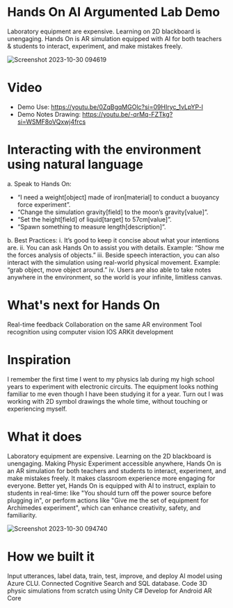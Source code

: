 # Hands On AI Argumented Lab Demo
Laboratory equipment are expensive. Learning on 2D blackboard is unengaging. Hands On is AR simulation equipped with AI for both teachers & students to interact, experiment, and make mistakes freely.

![Screenshot 2023-10-30 094619](https://github.com/TungVietLe/HandsOn/assets/99946449/417254ae-a0df-4f6d-afbb-72be4eff66b2)


# Video
- Demo Use: https://youtu.be/0ZqBgqMGOlc?si=09HIryc_1vLpYP-l
- Demo Notes Drawing: https://youtu.be/-qrMq-FZTkg?si=WSMF8oVQxwj4frcs

# Interacting with the environment using natural language
a. Speak to Hands On:
- “I need a weight[object] made of iron[material] to conduct a buoyancy
force experiment”.
- “Change the simulation gravity[field] to the moon’s gravity[value]”.
- “Set the height[field] of liquid[target] to 57cm[value]”.
- “Spawn something to measure length[description]”.

b. Best Practices:
i. It’s good to keep it concise about what your intentions are.
ii. You can ask Hands On to assist you with details. Example: “Show me
the forces analysis of objects.”
iii. Beside speech interaction, you can also interact with the simulation
using real-world physical movement. Example: “grab object, move
object around.”
iv. Users are also able to take notes anywhere in the environment, so the
world is your infinite, limitless canvas.

# What's next for Hands On
Real-time feedback
Collaboration on the same AR environment
Tool recognition using computer vision
IOS ARKit development

# Inspiration
I remember the first time I went to my physics lab during my high school years to experiment with electronic circuits. The equipment looks nothing familiar to me even though I have been studying it for a year. Turn out I was working with 2D symbol drawings the whole time, without touching or experiencing myself.

# What it does
Laboratory equipment are expensive. Learning on the 2D blackboard is unengaging. Making Physic Experiment accessible anywhere, Hands On is an AR simulation for both teachers and students to interact, experiment, and make mistakes freely. It makes classroom experience more engaging for everyone. Better yet, Hands On is equipped with AI to instruct, explain to students in real-time: like "You should turn off the power source before plugging in", or perform actions like "Give me the set of equipment for Archimedes experiment", which can enhance creativity, safety, and familiarity.


![Screenshot 2023-10-30 094740](https://github.com/TungVietLe/HandsOn/assets/99946449/7bd3e593-048c-4d37-b5f2-1783798e9a94)

# How we built it
Input utterances, label data, train, test, improve, and deploy AI model using Azure CLU.
Connected Cognitive Search and SQL database.
Code 3D physic simulations from scratch using Unity C#
Develop for Android AR Core

